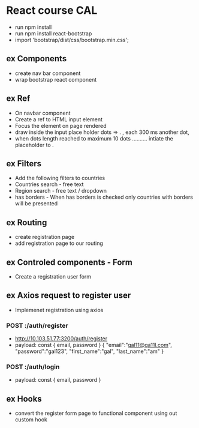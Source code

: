 # React course CAL

- run npm install
- run npm install react-bootstrap
- import 'bootstrap/dist/css/bootstrap.min.css';

## ex Components

- create nav bar component
- wrap bootstrap react component

## ex Ref

- On navbar component
- Create a ref to HTML input element
- Focus the element on page rendered
- draw inside the input place holder dots => . , each 300 ms another dot,
- when dots length reached to maximum 10 dots .......... intiate the placeholder to .

## ex Filters

- Add the following filters to countries
- Countries search - free text
- Region search - free text / dropdown
- has borders - When has borders is checked only countries with borders will be presented

## ex Routing

- create registration page
- add registration page to our routing

## ex Controled components - Form

- Create a registration user form

## ex Axios request to register user

- Implemenet registration using axios

### POST <IP>:<PORT>/auth/register
- http://10.103.51.77:3200/auth/register
- payload: const { email, password }
 {
	"email":"gal11@ga11l.com",
	"password":"gal123",
	"first_name":"gal",
	"last_name":"am"
}

### POST <IP>:<PORT>/auth/login

- payload: const { email, password }

## ex Hooks

- convert the register form page to functional component using out custom hook
